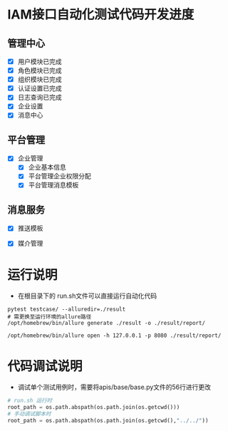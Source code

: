 # IAM接口自动化测试代码开发进度
## 管理中心
-[X] 用户模块已完成
-[X] 角色模块已完成
-[X] 组织模块已完成
-[X] 认证设置已完成
-[X] 日志查询已完成
-[X] 企业设置
-[X] 消息中心
## 平台管理
-[X] 企业管理
    -[X] 企业基本信息
    -[X] 平台管理企业权限分配
    -[X] 平台管理消息模板
## 消息服务
-[X] 推送模板
-[X] 媒介管理


# 运行说明
-  在根目录下的 run.sh文件可以直接运行自动化代码
```shell
pytest testcase/ --alluredir=./result
# 需更换至运行环境的allure路径
/opt/homebrew/bin/allure generate ./result -o ./result/report/

/opt/homebrew/bin/allure open -h 127.0.0.1 -p 8080 ./result/report/
```

# 代码调试说明
- 调试单个测试用例时，需要将apis/base/base.py文件的56行进行更改
```python
# run.sh 运行时
root_path = os.path.abspath(os.path.join(os.getcwd()))
# 手动调试脚本时
root_path = os.path.abspath(os.path.join(os.getcwd(),"../../"))
```